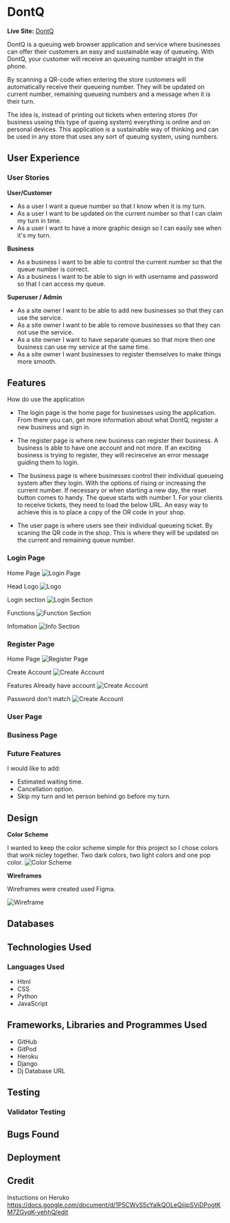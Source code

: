 # DontQ
__Live Site:__
[DontQ](https://emmabergner.github.io/dontq/) 

DontQ is a queuing web browser application and service where businesses can offer their customers an easy and sustainable way of queueing. With DontQ, your customer will receive an queueing number straight in the phone. 

By scanning a QR-code when entering the store customers will automatically receive their queueing number. They will be updated on current number, remaining queueing numbers and a message when it is their turn. 

The idea is, instead of printing out tickets when entering stores (for business useing this type of queing system) everything is online and on personal devices. This application is a sustainable way of thinking and can be used in any store that uses any sort of queuing system, using numbers. 


## User Experience
### User Stories
__User/Customer__
- As a user I want a queue number so that I know when it is my turn.
- As a user I want to be updated on the current number so that I can claim my turn in time.
- As a user I want to have a more graphic design so I can easily see when it's my turn.

__Business__
- As a business I want to be able to control the current number so that the queue number is correct.
- As a business I want to be able to sign in with username and password so that I can access my queue.

__Superuser / Admin__
- As a site owner I want to be able to add new businesses so that they can use the service.
- As a site owner I want to be able to remove businesses so that they can not use the service.
- As a site owner I want to have separate queues so that more then one business can use my service at the same time.
- As a site owner I want businesses to register themselves to make things more smooth.


## Features
How do use the application
- The login page is the home page for businesses using the application. From there you can, get more information about what DontQ, register a new business and sign in. 

- The register page is where new business can register their business. A business is able to have one account and not more. If an exciting business is trying to register, they will recireceive an error message guiding them to login.  

- The business page is where businesses control their individual queueing system after they login. With the options of rising or increasing the current number. If necessary or when starting a new day, the reset button comes to handy. The queue starts with number 1. For your clients to receive tickets, they need to load the below URL. An easy way to achieve this is to place a copy of the OR code in your shop.

- The user page is where users see their individual queueing ticket. By scaning the QR code in the shop. This is where they will be updated on the current and remaining queue number. 

### Login Page
Home Page
![Login Page](state/static/images/login-page.png)

Head Logo
![Logo](state/static/images/logo.png)

Login section 
![Login Section](state/static/images/login-section.png)

Functions 
![Function Section](state/static/images/option-section.png)

Infomation 
![Info Section](state/static/images/info-section.png)

### Register Page
Home Page
![Register Page](state/static/images/reg-page.png)

Create Account 
![Create Account ](state/static/images/reg-account.png)

Features
Already have account
![Create Account ](state/static/images/business.png)

Password don't match 
![Create Account ](state/static/images/password.png)
### User Page 



### Business Page



### Future Features
I would like to add: 
- Estimated waiting time.
- Cancellation option.
- Skip my turn and let person behind go before my turn. 


## Design  

__Color Scheme__

I wanted to keep the color scheme simple for this project so I chose colors that work nicley together. Two dark colors, two light colors and one pop color.
![Color Scheme](state/static/images/color-scheme.png)

__Wireframes__

Wireframes were created used Figma. 

![Wireframe](state/static/images/wireframe.png)
## Databases


## Technologies Used
### Languages Used
- Html 
- CSS
- Python 
- JavaScript 

## Frameworks, Libraries and Programmes Used

- GitHub 
- GitPod 
- Heroku 
- Django 
- Dj Database URL 

## Testing 
### Validator Testing
## Bugs Found

## Deployment

## Credit

Instuctions on Heruko
https://docs.google.com/document/d/1P5CWvS5cYalkQOLeQiijpSViDPogtKM7ZGyqK-yehhQ/edit